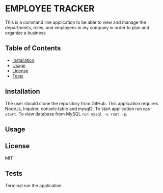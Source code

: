 # EMPLOYEE TRACKER

This is a command line application to be able to view and manage the departments, roles, and employees in my company in order to plan and organize a business

## Table of Contents

- [Installation](#installation)
- [Usage](#usage)
- [License](#license)
- [Tests](#tests)

## Installation

The user should clone the repository from GitHub. This application requires Node.js, Inquirer, console.table and mysql2. To start application run `npm start`. To view database from MySQL `run mysql -u root -p`.

## Usage

## License

MIT

## Tests

Terminal run the application
